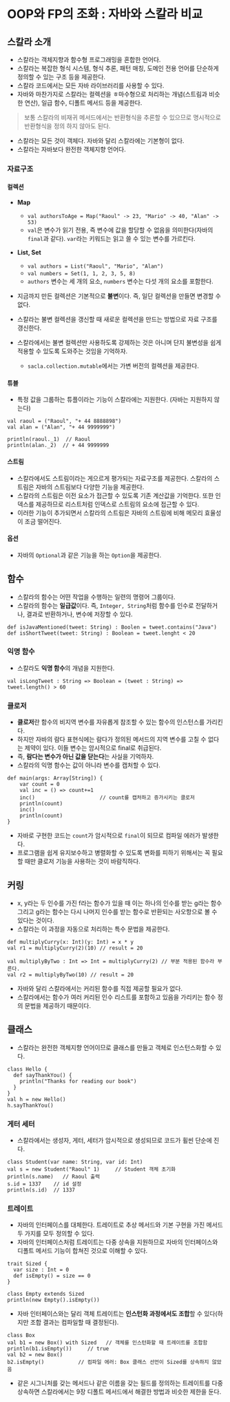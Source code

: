 # OOP와 FP의 조화 : 자바와 스칼라 비교

## 스칼라 소개

* 스칼라는 객체지향과 함수형 프로그래밍을 혼합한 언어다.
* 스칼라는 복잡한 형식 시스템, 형식 추론, 패턴 매칭, 도메인 전용 언어를 단순하게 정의할 수 있는 구조 등을 제공한다.
* 스칼라 코드에서는 모든 자바 라이브러리를 사용할 수 있다.
* 자바와 마찬가지로 스칼라는 컬렉션을 ㅎ마수형으로 처리하는 개념(스트림과 비슷한 연산), 일급 함수, 디폴트 메서드 등을 제공한다.

>보통 스칼라의 비재귀 메서드에서는 반환형식을 추론할 수 있으므로 명시적으로 반환형식을 정의 하지 않아도 된다.

* 스칼라는 모든 것이 객체다. 자바와 달리 스칼라에는 기본형이 없다.
* 스칼라는 자바보다 완전한 객체지향 언어다.

### 자료구조

#### 컬렉션

* **Map**
  * `val authorsToAge = Map("Raoul" -> 23, "Mario" -> 40, "Alan" -> 53)`
  * `val`은 변수가 읽기 전용, 즉 변수에 값을 할당할 수 없음을 의미한다(자바의 `final`과 같다). `var`라는 키워드는 읽고 쓸 수 있는 변수를 가르킨다.
* **List, Set**
  * `val authors = List("Raoul", "Mario", "Alan")`
  * `val numbers = Set(1, 1, 2, 3, 5, 8)`
  * `authors` 변수는 세 개의 요소, `numbers` 변수는 다섯 개의 요소를 포함한다.


* 지금까지 만든 컬렉션은 기본적으로 **불변**이다. 즉, 일단 컬렉션을 만들면 변경할 수 없다.
* 스칼라는 불변 컬렉션을 갱신할 때 새로운 컬렉션을 만드는 방법으로 자료 구조를 갱신한다.
* 스칼라에서는 불변 컬렉션만 사용하도록 강제하는 것은 아니며 단지 불변성을 쉽게 적용할 수 있도록 도와주는 것임을 기억하자.
  * `sacla.collection.mutable`에서는 가변 버전의 컬렉션을 제공한다.

#### 튜블

* 특정 값을 그룹하는 튜플이라는 기능이 스칼라에는 지원한다. (자바는 지원하지 않는다)
```
val raoul = ("Raoul", "+ 44 8888898")
val alan = ("Alan", "+ 44 9999999")

println(raoul._1)  // Raoul
println(alan._2)  // + 44 9999999
```

#### 스트림

* 스칼라에서도 스트림이라는 게으르게 평가되는 자료구조를 제공한다. 스칼라의 스트림은 자바의 스트림보다 다양한 기능을 제공한다.
* 스칼라의 스트림은 이전 요소가 접근할 수 있도록 기존 계산값을 기억한다. 또한 인덱스를 제공하므로 리스트처럼 인덱스로 스트림의 요소에 
 접근할 수 있다.
* 이러한 기능이 추가되면서 스칼라의 스트림은 자바의 스트림에 비해 메모리 효율성이 조금 떨어진다.

#### 옵션

* 자바의 `Optional`과 같은 기능을 하는 `Option`을 제공한다.

## 함수

* 스칼라의 함수는 어떤 작업을 수행하는 일련의 명령어 그룹이다.
* 스칼라의 함수는 **일급값**이다. 즉, `Integer, String`처럼 함수를 인수로 전달하거나, 결과로 반환하거나, 변수에 저장할 수 있다.
```
def isJavaMentioned(tweet: String) : Boolen = tweet.contains("Java")
def isShortTweet(tweet: String) : Boolean = tweet.lenght < 20
```

### 익명 함수

* 스칼라도 **익명 함수**의 개념을 지원한다.
```
val isLongTweet : String => Boolean = (tweet : String) => tweet.length() > 60
```

### 클로저

* **클로저**란 함수의 비지역 변수를 자유롭게 참조할 수 있는 함수의 인스턴스를 가리킨다.
* 하지만 자바의 람다 표현식에는 람다가 정의된 메서드의 지역 변수를 고칠 수 없다는 제약이 있다. 이들 변수는 암시적으로 final로 취급된다.
* 즉, **람다는 변수가 아닌 값을 닫는다**는 사실을 기억하자.
* 스칼라의 익명 함수는 값이 아니라 변수를 캡처할 수 있다.
```
def main(args: Array[String]) {
	var count = 0
	val inc = () => count+=1
	inc()                     // count를 캡처하고 증가시키는 클로저
	println(count)
	inc()
	println(count)
}
```
* 자바로 구현한 코드는 `count`가 암시적으로 `final`이 되므로 컴파일 에러가 발생한다.
* 프로그램을 쉽게 유지보수하고 병렬화할 수 있도록 변화를 피하기 위해서는 꼭 필요할 때만 클로저 기능을 사용하는 것이 바람직하다.

## 커링

* x, y라는 두 인수를 가진 f라는 함수가 있을 때 이는 하나의 인수를 받는 g라는 함수 그리고 g라는 함수는 다시 나머지 인수를 받는 함수로 반환되는 사오항으로 볼 수 있다는 것이다.
* 스칼라는 이 과정을 자동으로 처리하는 특수 문법을 제공한다.
```
def multiplyCurry(x: Int)(y: Int) = x * y
val r1 = multiplyCurry(2)(10) // result = 20

val multiplyByTwo : Int => Int = multiplyCurry(2) // 부분 적용된 함수라 부른다.
val r2 = multiplyByTwo(10) // result = 20
```

* 자바와 달리 스칼라에서는 커리된 함수를 직접 제공할 필요가 없다.
* 스칼라에서는 함수가 여러 커리된 인수 리스트를 포함하고 있음을 가리키는 함수 정의 문법을 제공하기 때문이다.

## 클래스

* 스칼라는 완전한 객체지향 언어이므로 클래스를 만들고 객체로 인스턴스화할 수 있다.
```
class Hello {
  def sayThankYou() {
    println("Thanks for reading our book")
  }
}
val h = new Hello()
h.sayThankYou()
```

### 게터 세터

* 스칼라에서는 생성자, 게터, 세터가 암시적으로 생성되므로 코드가 휠씬 단순에 진다.
```
class Student(var name: String, var id: Int)
val s = new Student("Raoul" 1)     // Student 객체 초기화
println(s.name)   // Raoul 출력
s.id = 1337    // id 설정
println(s.id)  // 1337
```

### 트레이트

* 자바의 인터페이스를 대체한다. 트레이트로 추상 메서드와 기본 구현을 가진 메서드 두 가지를 모두 정의할 수 있다.
* 자바의 인터페이스처럼 트레이트는 다중 상속을 지원하므로 자바의 인터페이스와 디폴트 메서드 기능이 합쳐진 것으로 이해할 수 있다.
```
trait Sized {
  var size : Int = 0 
  def isEmpty() = size == 0
}

class Empty extends Sized 
println(new Empty().isEmpty())
```

* 자바 인터페이스와는 달리 객체 트레이트는 **인스턴화 과정에서도 조합**할 수 있다(하지만 조합 결과는 컴파일할 때 결정된다).
```
class Box
val b1 = new Box() with Sized   // 객체를 인스턴화할 때 트레이트를 조합함
println(b1.isEmpty())     // true
val b2 = new Box()
b2.isEmpty()           // 컴파일 에러: Box 클래스 선언이 Sized를 상속하지 않았음
```
* 같은 시그니처를 갖는 메서드나 같은 이름을 갖는 필드를 정의하는 트레이트를 다중 상속하면 스칼라에서는 9장 디폴트 메서드에서 해결한 방법과 비슷한 제한을 둔다.
